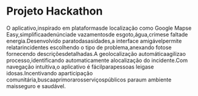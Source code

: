 # Projeto Hackathon

O aplicativo,inspirado em plataformasde localização
como Google Mapse Easy,simplificaadenúnciade
vazamentosde esgoto,água,crimese faltade
energia.Desenvolvido paratodasasidades,a
interface amigávelpermite relatarincidentes
escolhendo o tipo de problema,anexando fotose
fornecendo descriçõesdetalhadas.A geolocalização
automáticaagilizao processo,identificando
automaticamente alocalização do incidente.Com
navegação intuitiva,o aplicativo é fácilparapessoas
leigase idosas.Incentivando aparticipação
comunitária,buscaaprimorarosserviçospúblicos
paraum ambiente maisseguro e saudável.